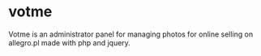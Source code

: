 # votme
Votme is an administrator panel for managing photos for online selling on  allegro.pl made with php and jquery.
